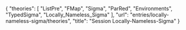 {
    "theories": [
        "ListPre",
        "FMap",
        "Sigma",
        "ParRed",
        "Environments",
        "TypedSigma",
        "Locally_Nameless_Sigma"
    ],
    "url": "entries/locally-nameless-sigma/theories",
    "title": "Session Locally-Nameless-Sigma"
}